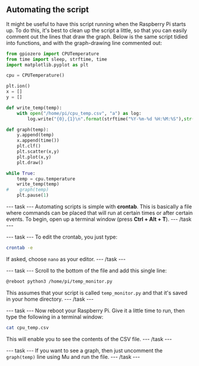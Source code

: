 ## Automating the script

It might be useful to have this script running when the Raspberry Pi starts up. To do this, it's best to clean up the script a little, so that you can easily comment out the lines that draw the graph. Below is the same script tidied into functions, and with the graph-drawing line commented out:

```python
from gpiozero import CPUTemperature
from time import sleep, strftime, time
import matplotlib.pyplot as plt

cpu = CPUTemperature()

plt.ion()
x = []
y = []

def write_temp(temp):
    with open("/home/pi/cpu_temp.csv", "a") as log:
        log.write("{0},{1}\n".format(strftime("%Y-%m-%d %H:%M:%S"),str(temp)))

def graph(temp):
    y.append(temp)
    x.append(time())
    plt.clf()
    plt.scatter(x,y)
    plt.plot(x,y)
    plt.draw()    

while True:
    temp = cpu.temperature
    write_temp(temp)
#    graph(temp)
    plt.pause(1)

```

--- task ---
Automating scripts is simple with **crontab**. This is basically a file where commands can be placed that will run at certain times or after certain events. To begin, open up a terminal window (press **Ctrl + Alt + T**).
--- /task ---

--- task ---
To edit the crontab, you just type:

```bash
crontab -e
```

If asked, choose `nano` as your editor.
--- /task ---


--- task ---
Scroll to the bottom of the file and add this single line:

```bash
@reboot python3 /home/pi/temp_monitor.py
```

This assumes that your script is called `temp_monitor.py` and that it's saved in your home directory.
--- /task ---

--- task ---
Now reboot your Raspberry Pi. Give it a little time to run, then type the following in a terminal window:

```bash
cat cpu_temp.csv
```

This will enable you to see the contents of the CSV file.
--- /task ---

--- task ---
If you want to see a graph, then just uncomment the `graph(temp)` line using Mu and run the file.
--- /task ---

